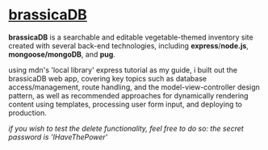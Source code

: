 # [brassicaDB](https://brassicadb.up.railway.app/inventory)

**brassicaDB** is a searchable and editable vegetable-themed inventory site created with several back-end technologies, including **express**/**node.js**, **mongoose/mongoDB**, and **pug**.

using mdn's 'local library' express tutorial as my guide, i built out the brassicaDB web app, covering key topics 
such as database access/management, route handling, and the model-view-controller design pattern, as well as recommended approaches for dynamically rendering content using templates, processing user form input, and deploying to production.

*if you wish to test the delete functionality, feel free to do so: the secret password is 'IHaveThePower'*